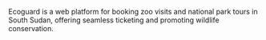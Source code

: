 Ecoguard is a web platform for booking zoo visits and national park tours in South Sudan, offering seamless ticketing and promoting wildlife conservation.
